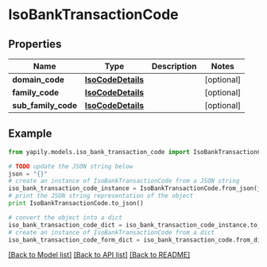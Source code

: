 # IsoBankTransactionCode


## Properties

Name | Type | Description | Notes
------------ | ------------- | ------------- | -------------
**domain_code** | [**IsoCodeDetails**](IsoCodeDetails.md) |  | [optional] 
**family_code** | [**IsoCodeDetails**](IsoCodeDetails.md) |  | [optional] 
**sub_family_code** | [**IsoCodeDetails**](IsoCodeDetails.md) |  | [optional] 

## Example

```python
from yapily.models.iso_bank_transaction_code import IsoBankTransactionCode

# TODO update the JSON string below
json = "{}"
# create an instance of IsoBankTransactionCode from a JSON string
iso_bank_transaction_code_instance = IsoBankTransactionCode.from_json(json)
# print the JSON string representation of the object
print IsoBankTransactionCode.to_json()

# convert the object into a dict
iso_bank_transaction_code_dict = iso_bank_transaction_code_instance.to_dict()
# create an instance of IsoBankTransactionCode from a dict
iso_bank_transaction_code_form_dict = iso_bank_transaction_code.from_dict(iso_bank_transaction_code_dict)
```
[[Back to Model list]](../README.md#documentation-for-models) [[Back to API list]](../README.md#documentation-for-api-endpoints) [[Back to README]](../README.md)



